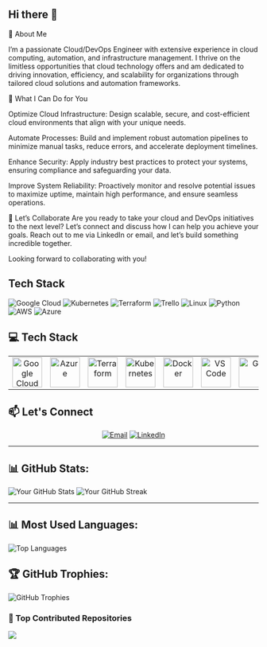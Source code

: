 ## Hi there 👋

🌟 About Me

I’m a passionate Cloud/DevOps Engineer with extensive experience in cloud computing, automation, and infrastructure management. I thrive on the limitless opportunities that cloud technology offers and am dedicated to driving innovation, efficiency, and scalability for organizations through tailored cloud solutions and automation frameworks.


🚀 What I Can Do for You


Optimize Cloud Infrastructure: Design scalable, secure, and cost-efficient cloud environments that align with your unique needs.

Automate Processes: Build and implement robust automation pipelines to minimize manual tasks, reduce errors, and accelerate deployment timelines.


Enhance Security: Apply industry best practices to protect your systems, ensuring compliance and safeguarding your data.


Improve System Reliability: Proactively monitor and resolve potential issues to maximize uptime, maintain high performance, and ensure seamless operations.


🎯 Let’s Collaborate
Are you ready to take your cloud and DevOps initiatives to the next level? Let’s connect and discuss how I can help you achieve your goals. Reach out to me via LinkedIn or email, and let’s build something incredible together.

Looking forward to collaborating with you!

## Tech Stack

![Google Cloud](https://img.shields.io/badge/Google_Cloud-%234285F4.svg?style=flat&logo=google-cloud&logoColor=white)
![Kubernetes](https://img.shields.io/badge/Kubernetes-%23326CE5.svg?style=flat&logo=kubernetes&logoColor=white)
![Terraform](https://img.shields.io/badge/Terraform-%23623CE4.svg?style=flat&logo=terraform&logoColor=white)
![Trello](https://img.shields.io/badge/Trello-%23026AA7.svg?style=flat&logo=trello&logoColor=white)
![Linux](https://img.shields.io/badge/Linux-%23FCC624.svg?style=flat&logo=linux&logoColor=black)
![Python](https://img.shields.io/badge/Python-%233776AB.svg?style=flat&logo=python&logoColor=white)
![AWS](https://img.shields.io/badge/AWS-%23FF9900.svg?style=flat&logo=amazonaws&logoColor=white)
![Azure](https://img.shields.io/badge/Azure-%230072C6.svg?style=flat&logo=microsoftazure&logoColor=white)
## 💻 Tech Stack
<table align="center">
 <tr>
   <td align="center"><img src="https://cdn.jsdelivr.net/gh/devicons/devicon/icons/googlecloud/googlecloud-original.svg" width="60" alt="Google Cloud"/></td>
   <td align="center"><img src="https://cdn.jsdelivr.net/gh/devicons/devicon/icons/azure/azure-original.svg" width="60" alt="Azure"/></td>
   <td align="center"><img src="https://cdn.jsdelivr.net/gh/devicons/devicon/icons/terraform/terraform-original.svg" width="60" alt="Terraform"/></td>
   <td align="center"><img src="https://cdn.jsdelivr.net/gh/devicons/devicon/icons/kubernetes/kubernetes-plain.svg" width="60" alt="Kubernetes"/></td>
   <td align="center"><img src="https://cdn.jsdelivr.net/gh/devicons/devicon/icons/docker/docker-original.svg" width="60" alt="Docker"/></td>
   <td align="center"><img src="https://cdn.jsdelivr.net/gh/devicons/devicon/icons/vscode/vscode-original.svg" width="60" alt="VS Code"/></td>
   <td align="center"><img src="https://cdn.jsdelivr.net/gh/devicons/devicon/icons/git/git-original.svg" width="60" alt="Git"/></td>
   <td align="center"><img src="https://cdn.jsdelivr.net/gh/devicons/devicon/icons/linux/linux-original.svg" width="60" alt="Linux"/></td>
   <td align="center"><img src="https://img.shields.io/badge/Datadog-632CA6?style=flat&logo=datadog&logoColor=white" alt="Datadog" /></td>
   <td align="center"><img src="https://img.shields.io/badge/Cockpit-005CA9?style=flat&logoColor=white" alt="Cockpit"/></td>
 </tr>
</table>

<!-- Contact Section -->
## 📫 Let's Connect
<p align="center">
 <a href="mailto:veraake2@gmail.com?subject=Hello Vera!"><img src="https://img.shields.io/badge/Email-D14836?logo=gmail&logoColor=white&style=for-the-badge" alt="Email"/></a>
 <a href="https://www.linkedin.com/in/vera-egbeh-ake//"><img src="https://img.shields.io/badge/LinkedIn-0077B5?logo=linkedin&logoColor=white&style=for-the-badge" alt="LinkedIn"/></a>
</p>

---

 ## 📊 GitHub Stats:
![Your GitHub Stats](https://github-readme-stats.vercel.app/api?username=Emmywelly&show_icons=true&theme=dark&count_private=true)
![Your GitHub Streak](https://github-readme-streak-stats.herokuapp.com/?user=Emmywelly&theme=dark&hide_border=false)

---

## 📊 Most Used Languages:
![Top Languages](https://github-readme-stats.vercel.app/api/top-langs/?username=Emmywelly&layout=compact&theme=dark)

## 🏆 GitHub Trophies:
![GitHub Trophies](https://github-profile-trophy.vercel.app/?username=Emmywelly&theme=darkhub&margin-w=15&margin-h=15)

### 🚀 Top Contributed Repositories

![](https://komarev.com/ghpvc/?Emmywelly=your_Emmywelly&color=blue)
<!--
**drladydvee/drladydvee** is a ✨ _special_ ✨ repository because its `README.md` (this file) appears on your GitHub profile.

Here are some ideas to get you started:

- 🔭 I’m currently working on ...
- 🌱 I’m currently learning ...
- 👯 I’m looking to collaborate on ...
- 🤔 I’m looking for help with ...
- 💬 Ask me about ...
- 📫 How to reach me: ...
- 😄 Pronouns: ...
- ⚡ Fun fact: ...
-->
